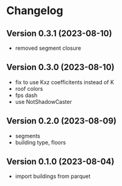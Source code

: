 # Changelog

## Version 0.3.1 (2023-08-10)
- removed segment closure

## Version 0.3.0 (2023-08-10)
- fix to use Kxz coefficitents instead of K
- roof colors
- fps dash
- use NotShadowCaster

## Version 0.2.0 (2023-08-09)
- segments
- building type, floors

## Version 0.1.0 (2023-08-04)

- import buildings from parquet